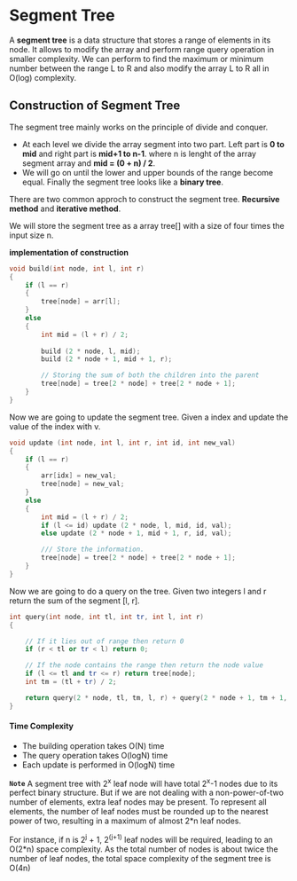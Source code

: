 # Segment Tree

A **segment tree** is a data structure that stores a range of elements in its node. It allows to modify the array and perform range query operation in smaller complexity.
We can perform to find the maximum or minimum number between the range L to R and also modify the array L to R all in O(log) complexity.

## Construction of Segment Tree 
The segment tree mainly works on the principle of divide and conquer.

- At each level we divide the array segment into two part. Left part is **0 to mid** and right part is **mid+1 to n-1**. where n is lenght of the array segment array and **mid = (0 + n) / 2**.
- We will go on until the lower and upper bounds of the range become equal. Finally the segment tree looks like a **binary tree**.

There are two common approch to construct the segment tree. **Recursive method** and **iterative method**.

We will store the segment tree as a array tree[] with a size of four times the input size n.

**implementation of construction**

```c++
void build(int node, int l, int r)
{
    if (l == r)
    {
        tree[node] = arr[l];
    }
    else 
    {
        int mid = (l + r) / 2;
        
        build (2 * node, l, mid);
        build (2 * node + 1, mid + 1, r);

        // Storing the sum of both the children into the parent
        tree[node] = tree[2 * node] + tree[2 * node + 1];
    }
}
```

Now we are going to update the segment tree. Given a index and update the value of the index with v.

```c++
void update (int node, int l, int r, int id, int new_val)
{
    if (l == r) 
    {
        arr[idx] = new_val;
        tree[node] = new_val;
    }
    else
    {
        int mid = (l + r) / 2;
        if (l <= id) update (2 * node, l, mid, id, val);
        else update (2 * node + 1, mid + 1, r, id, val);

        /// Store the information.
        tree[node] = tree[2 * node] + tree[2 * node + 1];
    }
}
```

Now we are going to do a query on the tree. Given two integers l and r return the sum of the segment [l, r].

```c++
int query(int node, int tl, int tr, int l, int r)
{

    // If it lies out of range then return 0
    if (r < tl or tr < l) return 0;

    // If the node contains the range then return the node value
    if (l <= tl and tr <= r) return tree[node];
    int tm = (tl + tr) / 2;

    return query(2 * node, tl, tm, l, r) + query(2 * node + 1, tm + 1, tr, l, r);
}
```

#### Time Complexity
- The building operation takes O(N) time
- The query operation takes O(logN) time
- Each update is performed in O(logN) time

**``Note``**
A segment tree with 2<sup>x</sup> leaf node will have total 2<sup>x</sup>-1 nodes due to its perfect binary structure. But if we are not dealing with a non-power-of-two number of elements, extra leaf nodes may be present. To represent all elements, the number of leaf nodes must be rounded up to the nearest power of two, resulting in a maximum of almost 2*n leaf nodes.


For instance, if n is 2<sup>j</sup> + 1, 2<sup>(j+1)</sup> leaf nodes will be required, leading to an O(2*n) space complexity. As the total number of nodes is about twice the number of leaf nodes, the total space complexity of the segment tree is O(4n)